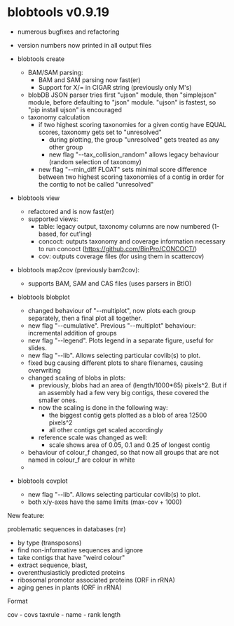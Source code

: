 # blobtools v0.9.19
- numerous bugfixes and refactoring
- version numbers now printed in all output files
- blobtools create
    - BAM/SAM parsing:
        - BAM and SAM parsing now fast(er)
        - Support for X/= in CIGAR string (previously only M's)
    - blobDB JSON parser tries first "ujson" module, then "simplejson" module, before defaulting to "json" module.
        "ujson" is fastest, so "pip install ujson" is encouraged
    - taxonomy calculation
        - if two highest scoring taxonomies for a given contig have EQUAL scores, taxonomy gets set to "unresolved"
            - during plotting, the group "unresolved" gets treated as any other group
            - new flag "--tax_collision_random" allows legacy behaviour (random selection of taxonomy)
        - new flag "--min_diff FLOAT" sets minimal score difference between two highest scoring
            taxonomies of a contig in order for the contig to not be called "unresolved"
- blobtools view
    - refactored and is now fast(er)
    - supported views:
        - table: legacy output, taxonomy columns are now numbered (1-based, for cut'ing)
        - concoct: outputs taxonomy and coverage information necessary to run concoct (https://github.com/BinPro/CONCOCT/)
        - cov: outputs coverage files (for using them in scattercov)
- blobtools map2cov (previously bam2cov):
    - supports BAM, SAM and CAS files (uses parsers in BtIO)


- blobtools blobplot
    - changed behaviour of "--multiplot", now plots each group separately, then a final plot all together.
    - new flag "--cumulative". Previous "--multiplot" behaviour: incremental addition of groups
    - new flag "--legend". Plots legend in a separate figure, useful for slides.
    - new flag "--lib". Allows selecting particular covlib(s) to plot.
    - fixed bug causing different plots to share filenames, causing overwriting
    - changed scaling of blobs in plots:
        - previously, blobs had an area of (length/1000*65) pixels^2. But if an assembly had a few very big contigs, these covered the smaller ones.
        - now the scaling is done in the following way:
            - the biggest contig gets plotted as a blob of area 12500 pixels^2
            - all other contigs get scaled accordingly
        - reference scale was changed as well:
            - scale shows area of 0.05, 0.1 and 0.25 of longest contig
    - behaviour of colour_f changed, so that now all groups that are not named in colour_f are colour in white
    -

- blobtools covplot
    - new flag "--lib". Allows selecting particular covlib(s) to plot.
    - both x/y-axes have the same limits (max-cov + 1000)


New feature:

problematic sequences in databases (nr)
- by type (transposons)
- find non-informative sequences and ignore
- take contigs that have "weird colour"
- extract sequence, blast,
- overenthusiasticly predicted proteins
- ribosomal promotor associated proteins (ORF in rRNA)
- aging genes in plants (ORF in rRNA)


Format

cov
    - covs
taxrule
    - name
        - rank
length

